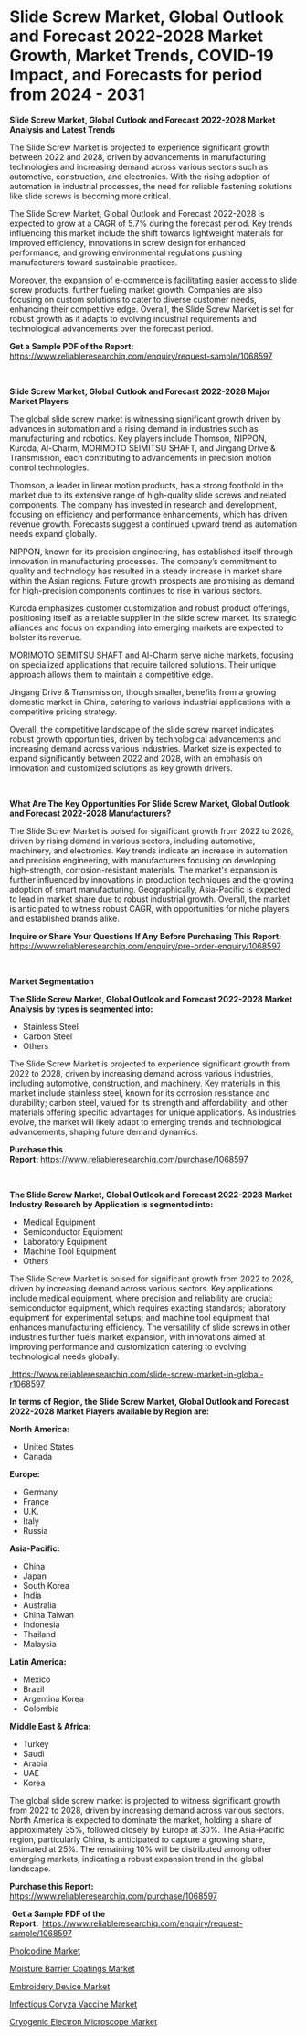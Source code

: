 <p><h1>Slide Screw Market, Global Outlook and Forecast 2022-2028 Market Growth, Market Trends, COVID-19 Impact, and Forecasts for period from 2024 - 2031</h1></p><p><strong>Slide Screw Market, Global Outlook and Forecast 2022-2028 Market Analysis and Latest Trends</strong></p>
<p><p>The Slide Screw Market is projected to experience significant growth between 2022 and 2028, driven by advancements in manufacturing technologies and increasing demand across various sectors such as automotive, construction, and electronics. With the rising adoption of automation in industrial processes, the need for reliable fastening solutions like slide screws is becoming more critical.</p><p>The Slide Screw Market, Global Outlook and Forecast 2022-2028 is expected to grow at a CAGR of 5.7% during the forecast period. Key trends influencing this market include the shift towards lightweight materials for improved efficiency, innovations in screw design for enhanced performance, and growing environmental regulations pushing manufacturers toward sustainable practices. </p><p>Moreover, the expansion of e-commerce is facilitating easier access to slide screw products, further fueling market growth. Companies are also focusing on custom solutions to cater to diverse customer needs, enhancing their competitive edge. Overall, the Slide Screw Market is set for robust growth as it adapts to evolving industrial requirements and technological advancements over the forecast period.</p></p>
<p><strong>Get a Sample PDF of the Report:&nbsp;</strong> <a href="https://www.reliableresearchiq.com/enquiry/request-sample/1068597">https://www.reliableresearchiq.com/enquiry/request-sample/1068597</a></p>
<p>&nbsp;</p>
<p><strong>Slide Screw Market, Global Outlook and Forecast 2022-2028 Major Market Players</strong></p>
<p><p>The global slide screw market is witnessing significant growth driven by advances in automation and a rising demand in industries such as manufacturing and robotics. Key players include Thomson, NIPPON, Kuroda, Al-Charm, MORIMOTO SEIMITSU SHAFT, and Jingang Drive & Transmission, each contributing to advancements in precision motion control technologies.</p><p>Thomson, a leader in linear motion products, has a strong foothold in the market due to its extensive range of high-quality slide screws and related components. The company has invested in research and development, focusing on efficiency and performance enhancements, which has driven revenue growth. Forecasts suggest a continued upward trend as automation needs expand globally.</p><p>NIPPON, known for its precision engineering, has established itself through innovation in manufacturing processes. The company’s commitment to quality and technology has resulted in a steady increase in market share within the Asian regions. Future growth prospects are promising as demand for high-precision components continues to rise in various sectors.</p><p>Kuroda emphasizes customer customization and robust product offerings, positioning itself as a reliable supplier in the slide screw market. Its strategic alliances and focus on expanding into emerging markets are expected to bolster its revenue.</p><p>MORIMOTO SEIMITSU SHAFT and Al-Charm serve niche markets, focusing on specialized applications that require tailored solutions. Their unique approach allows them to maintain a competitive edge.</p><p>Jingang Drive & Transmission, though smaller, benefits from a growing domestic market in China, catering to various industrial applications with a competitive pricing strategy.</p><p>Overall, the competitive landscape of the slide screw market indicates robust growth opportunities, driven by technological advancements and increasing demand across various industries. Market size is expected to expand significantly between 2022 and 2028, with an emphasis on innovation and customized solutions as key growth drivers.</p></p>
<p>&nbsp;</p>
<p><strong>What Are The Key Opportunities For Slide Screw Market, Global Outlook and Forecast 2022-2028 Manufacturers?</strong></p>
<p><p>The Slide Screw Market is poised for significant growth from 2022 to 2028, driven by rising demand in various sectors, including automotive, machinery, and electronics. Key trends indicate an increase in automation and precision engineering, with manufacturers focusing on developing high-strength, corrosion-resistant materials. The market's expansion is further influenced by innovations in production techniques and the growing adoption of smart manufacturing. Geographically, Asia-Pacific is expected to lead in market share due to robust industrial growth. Overall, the market is anticipated to witness robust CAGR, with opportunities for niche players and established brands alike.</p></p>
<p><strong>Inquire or Share Your Questions If Any Before Purchasing This Report:</strong> <a href="https://www.reliableresearchiq.com/enquiry/pre-order-enquiry/1068597">https://www.reliableresearchiq.com/enquiry/pre-order-enquiry/1068597</a></p>
<p>&nbsp;</p>
<p><strong>Market Segmentation</strong></p>
<p><strong>The Slide Screw Market, Global Outlook and Forecast 2022-2028 Market Analysis by types is segmented into:</strong></p>
<p><ul><li>Stainless Steel</li><li>Carbon Steel</li><li>Others</li></ul></p>
<p><p>The Slide Screw Market is projected to experience significant growth from 2022 to 2028, driven by increasing demand across various industries, including automotive, construction, and machinery. Key materials in this market include stainless steel, known for its corrosion resistance and durability; carbon steel, valued for its strength and affordability; and other materials offering specific advantages for unique applications. As industries evolve, the market will likely adapt to emerging trends and technological advancements, shaping future demand dynamics.</p></p>
<p><strong>Purchase this Report:&nbsp;</strong><a href="https://www.reliableresearchiq.com/purchase/1068597">https://www.reliableresearchiq.com/purchase/1068597</a></p>
<p>&nbsp;</p>
<p><strong>The Slide Screw Market, Global Outlook and Forecast 2022-2028 Market Industry Research by Application is segmented into:</strong></p>
<p><ul><li>Medical Equipment</li><li>Semiconductor Equipment</li><li>Laboratory Equipment</li><li>Machine Tool Equipment</li><li>Others</li></ul></p>
<p><p>The Slide Screw Market is poised for significant growth from 2022 to 2028, driven by increasing demand across various sectors. Key applications include medical equipment, where precision and reliability are crucial; semiconductor equipment, which requires exacting standards; laboratory equipment for experimental setups; and machine tool equipment that enhances manufacturing efficiency. The versatility of slide screws in other industries further fuels market expansion, with innovations aimed at improving performance and customization catering to evolving technological needs globally.</p></p>
<p><a href="https://www.reliableresearchiq.com/slide-screw-market-in-global-r1068597">&nbsp;https://www.reliableresearchiq.com/slide-screw-market-in-global-r1068597</a></p>
<p><strong>In terms of Region, the Slide Screw Market, Global Outlook and Forecast 2022-2028 Market Players available by Region are:</strong></p>
<p>
    <p> <strong> North America: </strong>
        <ul>
            <li>United States</li>
            <li>Canada</li>
        </ul>
        </p> 
    <p> <strong> Europe: </strong>
        <ul>
            <li>Germany</li>
            <li>France</li>
            <li>U.K.</li>
            <li>Italy</li>
            <li>Russia</li>
        </ul>
        </p> 
    <p> <strong> Asia-Pacific: </strong>
        <ul>
            <li>China</li>
            <li>Japan</li>
            <li>South Korea</li>
            <li>India</li>
            <li>Australia</li>
            <li>China Taiwan</li>
            <li>Indonesia</li>
            <li>Thailand</li>
            <li>Malaysia</li>
        </ul>
        </p> 
    <p> <strong> Latin America: </strong>
        <ul>
            <li>Mexico</li>
            <li>Brazil</li>
            <li>Argentina Korea</li>
            <li>Colombia</li>
        </ul>
        </p> 
    <p> <strong> Middle East & Africa: </strong>
        <ul>
            <li>Turkey</li>
            <li>Saudi</li>
            <li>Arabia</li>
            <li>UAE</li>
            <li>Korea</li>
        </ul>
    </p>
    </p>
<p><p>The global slide screw market is projected to witness significant growth from 2022 to 2028, driven by increasing demand across various sectors. North America is expected to dominate the market, holding a share of approximately 35%, followed closely by Europe at 30%. The Asia-Pacific region, particularly China, is anticipated to capture a growing share, estimated at 25%. The remaining 10% will be distributed among other emerging markets, indicating a robust expansion trend in the global landscape.</p></p>
<p><strong>Purchase this Report: </strong><a href="https://www.reliableresearchiq.com/purchase/1068597">https://www.reliableresearchiq.com/purchase/1068597</a></p>
<p>&nbsp;<strong>Get a Sample PDF of the Report:&nbsp;&nbsp;</strong><a href="https://www.reliableresearchiq.com/enquiry/request-sample/1068597">https://www.reliableresearchiq.com/enquiry/request-sample/1068597</a></p>
<p><strong></strong></p>
<p><p><a href="https://www.linkedin.com/pulse/future-pholcodine-market-global-forecast-trends-2024-2031-factoid-cyj3c?trackingId=5CnUNGd4Ql%2Bp6GW0E2NSlA%3D%3D">Pholcodine Market</a></p><p><a href="https://issuu.com/reportprime-2/docs/moisture-barrier-coatings-market-si_2e709be984cf78">Moisture Barrier Coatings Market</a></p><p><a href="https://medium.com/@zandould67856/the-embroidery-device-market-report-analyzes-important-operational-and-performance-data-so-one-19b32c185af4">Embroidery Device Market</a></p><p><a href="https://www.linkedin.com/pulse/global-infectious-coryza-vaccine-market-landscape-future-qqybc?trackingId=mi6WAWZcQXWqt3eRUZ3f3Q%3D%3D">Infectious Coryza Vaccine Market</a></p><p><a href="https://medium.com/@james.dyer67867/the-global-market-overview-of-the-cryogenic-electron-microscope-market-provides-a-unique-84d172ac05d6">Cryogenic Electron Microscope Market</a></p></p>